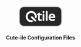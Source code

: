 <p align="center">
  <img width="25%" src="https://raw.githubusercontent.com/qtile/qtile/master/logo.png" />
</p>

<p align="center">
  <b>Cute-ile Configuration Files</b>
</p>

